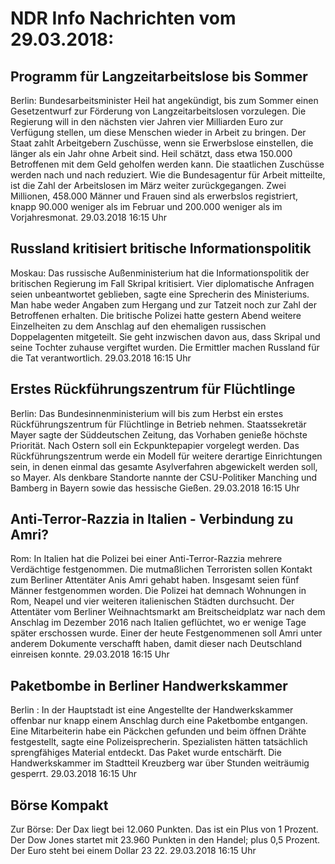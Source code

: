 # NDR Info Nachrichten vom 29.03.2018:


## Programm für Langzeitarbeitslose bis Sommer
Berlin:	Bundesarbeitsminister Heil hat angekündigt, bis zum Sommer einen Gesetzentwurf zur Förderung von Langzeitarbeitslosen vorzulegen. Die Regierung will in den nächsten vier Jahren vier Milliarden Euro zur Verfügung stellen, um diese Menschen wieder in Arbeit zu bringen. Der Staat zahlt Arbeitgebern Zuschüsse, wenn sie Erwerbslose einstellen, die länger als ein Jahr ohne Arbeit sind. Heil schätzt, dass etwa 150.000 Betroffenen mit dem Geld geholfen werden kann. Die staatlichen Zuschüsse werden nach und nach reduziert. Wie die Bundesagentur für Arbeit mitteilte, ist die Zahl der Arbeitslosen im März weiter zurückgegangen. Zwei Millionen, 458.000 Männer und Frauen sind als erwerbslos registriert, knapp 90.000 weniger als im Februar und 200.000 weniger als im Vorjahresmonat. 29.03.2018 16:15 Uhr 

## Russland kritisiert britische Informationspolitik
Moskau: Das russische Außenministerium hat die Informationspolitik der britischen Regierung im Fall Skripal kritisiert. Vier diplomatische Anfragen seien unbeantwortet geblieben, sagte eine Sprecherin des Ministeriums. Man habe weder Angaben zum Hergang und zur Tatzeit noch zur Zahl der Betroffenen erhalten. Die britische Polizei hatte gestern Abend weitere Einzelheiten zu dem Anschlag auf den ehemaligen russischen Doppelagenten mitgeteilt. Sie geht inzwischen davon aus, dass Skripal und seine Tochter zuhause vergiftet wurden. Die Ermittler machen Russland für die Tat verantwortlich. 29.03.2018 16:15 Uhr 

## Erstes Rückführungszentrum für Flüchtlinge
Berlin: Das Bundesinnenministerium will bis zum Herbst ein erstes Rückführungszentrum für Flüchtlinge in Betrieb nehmen. Staatssekretär Mayer sagte der Süddeutschen Zeitung, das Vorhaben genieße höchste Priorität. Nach Ostern soll ein Eckpunktepapier vorgelegt werden. Das Rückführungszentrum werde ein Modell für weitere derartige Einrichtungen sein, in denen einmal das gesamte Asylverfahren abgewickelt werden soll, so Mayer. Als denkbare Standorte nannte der CSU-Politiker Manching und Bamberg in Bayern sowie das hessische Gießen. 29.03.2018 16:15 Uhr 

## Anti-Terror-Razzia in Italien - Verbindung zu Amri?
Rom: In Italien hat die Polizei bei einer Anti-Terror-Razzia mehrere Verdächtige festgenommen. Die mutmaßlichen Terroristen sollen Kontakt zum Berliner Attentäter Anis Amri gehabt haben. Insgesamt seien fünf Männer festgenommen worden. Die Polizei hat demnach Wohnungen in Rom, Neapel und vier weiteren italienischen Städten durchsucht. Der Attentäter vom Berliner Weihnachtsmarkt am Breitscheidplatz war nach dem Anschlag im Dezember 2016 nach Italien geflüchtet, wo er wenige Tage später erschossen wurde. Einer der heute Festgenommenen soll Amri unter anderem Dokumente verschafft haben, damit dieser nach Deutschland einreisen konnte. 29.03.2018 16:15 Uhr 

## Paketbombe in Berliner Handwerkskammer
Berlin : In der Hauptstadt ist eine Angestellte der Handwerkskammer offenbar nur knapp einem Anschlag durch eine Paketbombe entgangen. Eine Mitarbeiterin habe ein Päckchen gefunden und beim öffnen Drähte festgestellt, sagte eine Polizeisprecherin. Spezialisten hätten tatsächlich sprengfähiges Material entdeckt. Das Paket wurde entschärft. Die Handwerkskammer im Stadtteil Kreuzberg war über Stunden weiträumig gesperrt. 29.03.2018 16:15 Uhr 

## Börse Kompakt
Zur Börse: Der Dax liegt bei 12.060 Punkten. Das ist ein Plus  von 1 Prozent. Der Dow Jones startet mit 23.960 Punkten in den Handel; plus 0,5 Prozent. Der Euro steht bei einem Dollar 23 22. 29.03.2018 16:15 Uhr 
